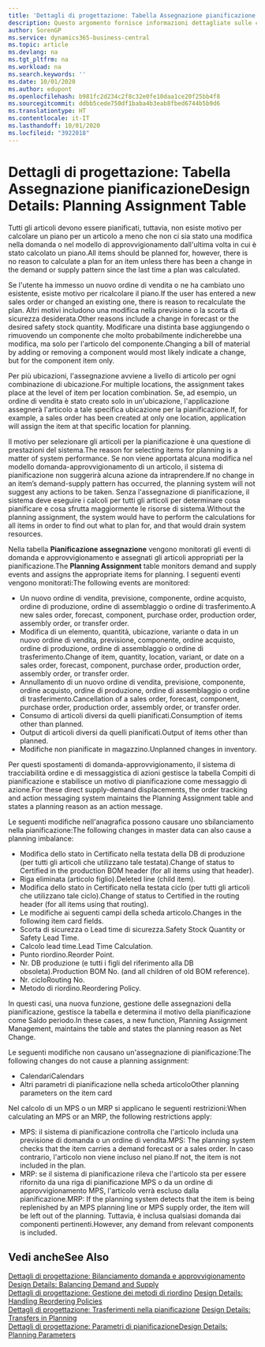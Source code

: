 ```yaml
---
title: 'Dettagli di progettazione: Tabella Assegnazione pianificazione | Microsoft Docs'
description: Questo argomento fornisce informazioni dettagliate sulle conseguenze relative alla modifica del metodo di pianificazione per un articolo.
author: SorenGP
ms.service: dynamics365-business-central
ms.topic: article
ms.devlang: na
ms.tgt_pltfrm: na
ms.workload: na
ms.search.keywords: ''
ms.date: 10/01/2020
ms.author: edupont
ms.openlocfilehash: b981fc2d234c2f8c32e0fe10daa1ce20f25bb4f8
ms.sourcegitcommit: ddbb5cede750df1baba4b3eab8fbed6744b5b9d6
ms.translationtype: HT
ms.contentlocale: it-IT
ms.lasthandoff: 10/01/2020
ms.locfileid: "3922018"
---
```

# <a name="design-details-planning-assignment-table"></a><span data-ttu-id="c96f4-103">Dettagli di progettazione: Tabella Assegnazione pianificazione</span><span class="sxs-lookup"><span data-stu-id="c96f4-103">Design Details: Planning Assignment Table</span></span>
<span data-ttu-id="c96f4-104">Tutti gli articoli devono essere pianificati, tuttavia, non esiste motivo per calcolare un piano per un articolo a meno che non ci sia stato una modifica nella domanda o nel modello di approvvigionamento dall'ultima volta in cui è stato calcolato un piano.</span><span class="sxs-lookup"><span data-stu-id="c96f4-104">All items should be planned for, however, there is no reason to calculate a plan for an item unless there has been a change in the demand or supply pattern since the last time a plan was calculated.</span></span>  

<span data-ttu-id="c96f4-105">Se l'utente ha immesso un nuovo ordine di vendita o ne ha cambiato uno esistente, esiste motivo per ricalcolare il piano.</span><span class="sxs-lookup"><span data-stu-id="c96f4-105">If the user has entered a new sales order or changed an existing one, there is reason to recalculate the plan.</span></span> <span data-ttu-id="c96f4-106">Altri motivi includono una modifica nella previsione o la scorta di sicurezza desiderata.</span><span class="sxs-lookup"><span data-stu-id="c96f4-106">Other reasons include a change in forecast or the desired safety stock quantity.</span></span> <span data-ttu-id="c96f4-107">Modificare una distinta base aggiungendo o rimuovendo un componente che molto probabilmente indicherebbe una modifica, ma solo per l'articolo del componente.</span><span class="sxs-lookup"><span data-stu-id="c96f4-107">Changing a bill of material by adding or removing a component would most likely indicate a change, but for the component item only.</span></span>  

<span data-ttu-id="c96f4-108">Per più ubicazioni, l'assegnazione avviene a livello di articolo per ogni combinazione di ubicazione.</span><span class="sxs-lookup"><span data-stu-id="c96f4-108">For multiple locations, the assignment takes place at the level of item per location combination.</span></span> <span data-ttu-id="c96f4-109">Se, ad esempio, un ordine di vendita è stato creato solo in un'ubicazione, l'applicazione assegnerà l'articolo a tale specifica ubicazione per la pianificazione.</span><span class="sxs-lookup"><span data-stu-id="c96f4-109">If, for example, a sales order has been created at only one location, application will assign the item at that specific location for planning.</span></span>  

<span data-ttu-id="c96f4-110">Il motivo per selezionare gli articoli per la pianificazione è una questione di prestazioni del sistema.</span><span class="sxs-lookup"><span data-stu-id="c96f4-110">The reason for selecting items for planning is a matter of system performance.</span></span> <span data-ttu-id="c96f4-111">Se non viene apportata alcuna modifica nel modello domanda-approvvigionamento di un articolo, il sistema di pianificazione non suggerirà alcuna azione da intraprendere.</span><span class="sxs-lookup"><span data-stu-id="c96f4-111">If no change in an item’s demand-supply pattern has occurred, the planning system will not suggest any actions to be taken.</span></span> <span data-ttu-id="c96f4-112">Senza l'assegnazione di pianificazione, il sistema deve eseguire i calcoli per tutti gli articoli per determinare cosa pianificare e cosa sfrutta maggiormente le risorse di sistema.</span><span class="sxs-lookup"><span data-stu-id="c96f4-112">Without the planning assignment, the system would have to perform the calculations for all items in order to find out what to plan for, and that would drain system resources.</span></span>  

<span data-ttu-id="c96f4-113">Nella tabella **Pianificazione assegnazione** vengono monitorati gli eventi di domanda e approvvigionamento e assegnati gli articoli appropriati per la pianificazione.</span><span class="sxs-lookup"><span data-stu-id="c96f4-113">The **Planning Assignment** table monitors demand and supply events and assigns the appropriate items for planning.</span></span> <span data-ttu-id="c96f4-114">I seguenti eventi vengono monitorati:</span><span class="sxs-lookup"><span data-stu-id="c96f4-114">The following events are monitored:</span></span>  

* <span data-ttu-id="c96f4-115">Un nuovo ordine di vendita, previsione, componente, ordine acquisto, ordine di produzione, ordine di assemblaggio o ordine di trasferimento.</span><span class="sxs-lookup"><span data-stu-id="c96f4-115">A new sales order, forecast, component, purchase order, production order, assembly order, or transfer order.</span></span>  
* <span data-ttu-id="c96f4-116">Modifica di un elemento, quantità, ubicazione, variante o data in un nuovo ordine di vendita, previsione, componente, ordine acquisto, ordine di produzione, ordine di assemblaggio o ordine di trasferimento.</span><span class="sxs-lookup"><span data-stu-id="c96f4-116">Change of item, quantity, location, variant, or date on a sales order, forecast, component, purchase order, production order, assembly order, or transfer order.</span></span>  
* <span data-ttu-id="c96f4-117">Annullamento di un nuovo ordine di vendita, previsione, componente, ordine acquisto, ordine di produzione, ordine di assemblaggio o ordine di trasferimento.</span><span class="sxs-lookup"><span data-stu-id="c96f4-117">Cancellation of a sales order, forecast, component, purchase order, production order, assembly order, or transfer order.</span></span>  
* <span data-ttu-id="c96f4-118">Consumo di articoli diversi da quelli pianificati.</span><span class="sxs-lookup"><span data-stu-id="c96f4-118">Consumption of items other than planned.</span></span>  
* <span data-ttu-id="c96f4-119">Output di articoli diversi da quelli pianificati.</span><span class="sxs-lookup"><span data-stu-id="c96f4-119">Output of items other than planned.</span></span>  
* <span data-ttu-id="c96f4-120">Modifiche non pianificate in magazzino.</span><span class="sxs-lookup"><span data-stu-id="c96f4-120">Unplanned changes in inventory.</span></span>  

<span data-ttu-id="c96f4-121">Per questi spostamenti di domanda-approvvigionamento, il sistema di tracciabilità ordine e di messaggistica di azioni gestisce la tabella Compiti di pianificazione e stabilisce un motivo di pianificazione come messaggio di azione.</span><span class="sxs-lookup"><span data-stu-id="c96f4-121">For these direct supply-demand displacements, the order tracking and action messaging system maintains the Planning Assignment table and states a planning reason as an action message.</span></span>  

<span data-ttu-id="c96f4-122">Le seguenti modifiche nell'anagrafica possono causare uno sbilanciamento nella pianificazione:</span><span class="sxs-lookup"><span data-stu-id="c96f4-122">The following changes in master data can also cause a planning imbalance:</span></span>  

* <span data-ttu-id="c96f4-123">Modifica dello stato in Certificato nella testata della DB di produzione (per tutti gli articoli che utilizzano tale testata).</span><span class="sxs-lookup"><span data-stu-id="c96f4-123">Change of status to Certified in the production BOM header (for all items using that header).</span></span>  
* <span data-ttu-id="c96f4-124">Riga eliminata (articolo figlio).</span><span class="sxs-lookup"><span data-stu-id="c96f4-124">Deleted line (child item).</span></span>  
* <span data-ttu-id="c96f4-125">Modifica dello stato in Certificato nella testata ciclo (per tutti gli articoli che utilizzano tale ciclo).</span><span class="sxs-lookup"><span data-stu-id="c96f4-125">Change of status to Certified in the routing header (for all items using that routing).</span></span>  
* <span data-ttu-id="c96f4-126">Le modifiche ai seguenti campi della scheda articolo.</span><span class="sxs-lookup"><span data-stu-id="c96f4-126">Changes in the following item card fields.</span></span>  
* <span data-ttu-id="c96f4-127">Scorta di sicurezza o Lead time di sicurezza.</span><span class="sxs-lookup"><span data-stu-id="c96f4-127">Safety Stock Quantity or Safety Lead Time.</span></span>  
* <span data-ttu-id="c96f4-128">Calcolo lead time.</span><span class="sxs-lookup"><span data-stu-id="c96f4-128">Lead Time Calculation.</span></span>  
* <span data-ttu-id="c96f4-129">Punto riordino.</span><span class="sxs-lookup"><span data-stu-id="c96f4-129">Reorder Point.</span></span>  
* <span data-ttu-id="c96f4-130">Nr. DB produzione (e tutti i figli del riferimento alla DB obsoleta).</span><span class="sxs-lookup"><span data-stu-id="c96f4-130">Production BOM No. (and all children of old BOM reference).</span></span>  
* <span data-ttu-id="c96f4-131">Nr. ciclo</span><span class="sxs-lookup"><span data-stu-id="c96f4-131">Routing No.</span></span>  
* <span data-ttu-id="c96f4-132">Metodo di riordino.</span><span class="sxs-lookup"><span data-stu-id="c96f4-132">Reordering Policy.</span></span>  

<span data-ttu-id="c96f4-133">In questi casi, una nuova funzione, gestione delle assegnazioni della pianificazione, gestisce la tabella e determina il motivo della pianificazione come Saldo periodo.</span><span class="sxs-lookup"><span data-stu-id="c96f4-133">In these cases, a new function, Planning Assignment Management, maintains the table and states the planning reason as Net Change.</span></span>  

<span data-ttu-id="c96f4-134">Le seguenti modifiche non causano un'assegnazione di pianificazione:</span><span class="sxs-lookup"><span data-stu-id="c96f4-134">The following changes do not cause a planning assignment:</span></span>  

* <span data-ttu-id="c96f4-135">Calendari</span><span class="sxs-lookup"><span data-stu-id="c96f4-135">Calendars</span></span>  
* <span data-ttu-id="c96f4-136">Altri parametri di pianificazione nella scheda articolo</span><span class="sxs-lookup"><span data-stu-id="c96f4-136">Other planning parameters on the item card</span></span>  

<span data-ttu-id="c96f4-137">Nel calcolo di un MPS o un MRP si applicano le seguenti restrizioni:</span><span class="sxs-lookup"><span data-stu-id="c96f4-137">When calculating an MPS or an MRP, the following restrictions apply:</span></span>  

* <span data-ttu-id="c96f4-138">MPS: il sistema di pianificazione controlla che l'articolo includa una previsione di domanda o un ordine di vendita.</span><span class="sxs-lookup"><span data-stu-id="c96f4-138">MPS: The planning system checks that the item carries a demand forecast or a sales order.</span></span> <span data-ttu-id="c96f4-139">In caso contrario, l'articolo non viene incluso nel piano.</span><span class="sxs-lookup"><span data-stu-id="c96f4-139">If not, the item is not included in the plan.</span></span>  
* <span data-ttu-id="c96f4-140">MRP: se il sistema di pianificazione rileva che l'articolo sta per essere rifornito da una riga di pianificazione MPS o da un ordine di approvvigionamento MPS, l'articolo verrà escluso dalla pianificazione.</span><span class="sxs-lookup"><span data-stu-id="c96f4-140">MRP: If the planning system detects that the item is being replenished by an MPS planning line or MPS supply order, the item will be left out of the planning.</span></span> <span data-ttu-id="c96f4-141">Tuttavia, è inclusa qualsiasi domanda dai componenti pertinenti.</span><span class="sxs-lookup"><span data-stu-id="c96f4-141">However, any demand from relevant components is included.</span></span>  

## <a name="see-also"></a><span data-ttu-id="c96f4-142">Vedi anche</span><span class="sxs-lookup"><span data-stu-id="c96f4-142">See Also</span></span>  
<span data-ttu-id="c96f4-143">[Dettagli di progettazione: Bilanciamento domanda e approvvigionamento](design-details-balancing-demand-and-supply.md) </span><span class="sxs-lookup"><span data-stu-id="c96f4-143">[Design Details: Balancing Demand and Supply](design-details-balancing-demand-and-supply.md) </span></span>  
<span data-ttu-id="c96f4-144">[Dettagli di progettazione: Gestione dei metodi di riordino](design-details-handling-reordering-policies.md) </span><span class="sxs-lookup"><span data-stu-id="c96f4-144">[Design Details: Handling Reordering Policies](design-details-handling-reordering-policies.md) </span></span>  
<span data-ttu-id="c96f4-145">[Dettagli di progettazione: Trasferimenti nella pianificazione](design-details-transfers-in-planning.md) </span><span class="sxs-lookup"><span data-stu-id="c96f4-145">[Design Details: Transfers in Planning](design-details-transfers-in-planning.md) </span></span>  
[<span data-ttu-id="c96f4-146">Dettagli di progettazione: Parametri di pianificazione</span><span class="sxs-lookup"><span data-stu-id="c96f4-146">Design Details: Planning Parameters</span></span>](design-details-planning-parameters.md)  

